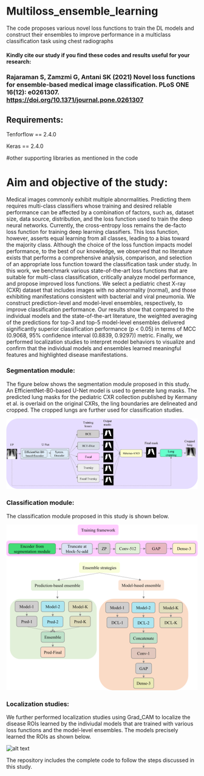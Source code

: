 # Multiloss_ensemble_learning
The code proposes various novel loss functions to train the DL models and construct their ensembles to improve performance in a multiclass classification task using chest radiographs

#### Kindly cite our study if you find these codes and results useful for your research:

### Rajaraman S, Zamzmi G, Antani SK (2021) Novel loss functions for ensemble-based medical image classification. PLoS ONE 16(12): e0261307. https://doi.org/10.1371/journal.pone.0261307

## Requirements:
Tenforflow == 2.4.0

Keras == 2.4.0

#other supporting libraries as mentioned in the code

# Aim and objective of the study:

Medical images commonly exhibit multiple abnormalities. Predicting them requires multi-class classifiers whose training and desired reliable performance can be affected by a combination of factors, such as, dataset size, data source, distribution, and the loss function used to train the deep neural networks. Currently, the cross-entropy loss remains the de-facto loss function for training deep learning classifiers. This loss function, however, asserts equal learning from all classes, leading to a bias toward the majority class. Although the choice of the loss function impacts model performance, to the best of our knowledge, we observed that no literature exists that performs a comprehensive analysis, comparison, and selection of an appropriate loss function toward the classification task under study. In this work, we benchmark various state-of-the-art loss functions that are suitable for multi-class classification, critically analyze model performance, and propose improved loss functions. We select a pediatric chest X-ray (CXR) dataset that includes images with no abnormality (normal), and those exhibiting manifestations consistent with bacterial and viral pneumonia. We construct prediction-level and model-level ensembles, respectively, to improve classification performance. Our results show that compared to the individual models and the state-of-the-art literature, the weighted averaging of the predictions for top-3 and top-5 model-level ensembles delivered significantly superior classification performance (p < 0.05) in terms of MCC (0.9068, 95% confidence interval (0.8839, 0.9297)) metric. Finally, we performed localization studies to interpret model behaviors to visualize and confirm that the individual models and ensembles learned meaningful features and highlighted disease manifestations.  

### Segmentation module:

The figure below shows the segmentation module proposed in this study. An EfficientNet-B0-based U-Net model is used to generate lung masks. The predicted lung masks for the pediatric CXR collection published by Kermany et al. is overlaid on the original CXRs, the ling boundaries are delineated and cropped. The cropped lungs are further used for classification studies.

![alt text](segmentation_module.png)


### Classification module:

The classification module proposed in this study is shown below.


![alt text](classification_module.png)

### Localization studies:

We further performed localization studies using Grad_CAM to localize the disease ROIs learned by the indiviudal models that are trained with various loss functions and the model-level ensembles. The models precisely learned the ROIs as shown below.

![alt text](grad_cam.png)

The repository includes the complete code to follow the steps discussed in this study. 
